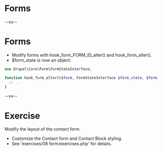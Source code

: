 # Forms

--vv--

# Forms
- Modify forms with hook_form_FORM_ID_alter() and hook_form_alter().
- $form_state is now an object:

```php
use Drupal\Core\Form\FormStateInterface;

function hook_form_alter(&$form, FormStateInterface $form_state, $form_id) {
  // ...  
}
```

--vv--

# Exercise
Modify the layout of the contact form.

- Customize the Contact form and Contact Block styling.
- See 'exercises/08 form/exercises.php' for details.
